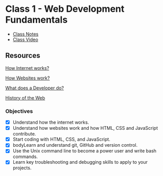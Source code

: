 # Class 1 - Web Development Fundamentals

- [Class Notes](https://www.notion.so/Web-Development-Fundamentals-2198892533354f49b87f5178cf77c16b)
- [Class Video](https://youtu.be/yUvxZlMS7O8)

## Resources

[How Internet works?](https://www.notion.so/How-Internet-works-33b5597ebb894ff3b51d52370ca4c8a4)

[How Websites work?](https://www.notion.so/How-Websites-work-3e03043bed2d4e269c04c217c8f54374)

[What does a Developer do?](https://www.notion.so/What-does-a-Developer-do-565e7f96adca4d6fb8e2dbc3307c5360)

[History of the Web](https://www.notion.so/History-of-the-Web-5b48b374cd5c4cfa857cee9736c2d6fe)

### Objectives

- [x]  Understand how the internet works.
- [x]  Understand how websites work and how HTML, CSS and JavaScript contribute.
- [x]  Start coding with HTML, CSS, and JavaScript.
- [x]  bodyLearn and understand git, GitHub and version control.
- [x]  Use the Unix command line to become a power user and
write bash commands.
- [x]  Learn key troubleshooting and debugging skills to apply to
your projects.